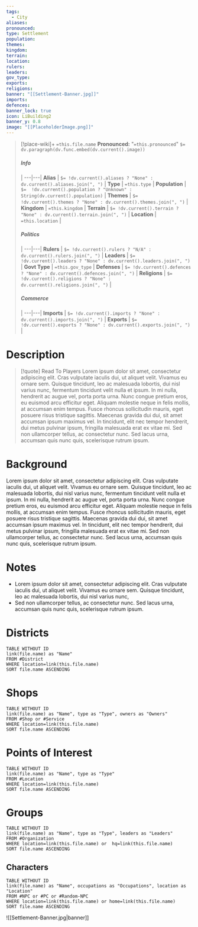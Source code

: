 ```yaml
---
tags:
  - City
aliases: 
pronounced: 
type: Settlement
population: 
themes: 
kingdom: 
terrain: 
location: 
rulers: 
leaders: 
gov_type: 
exports: 
religions: 
banner: "[[Settlement-Banner.jpg]]"
imports: 
defences: 
banner_lock: true
icon: LiBuilding2
banner_y: 0.8
image: "[[PlaceholderImage.png]]"
---
```

> [!place-wiki]+ `=this.file.name`
> **Pronounced:**  "`=this.pronounced`"
> `$= dv.paragraph(dv.func.embed(dv.current().image))`
> ##### Info
>  |
> ---|---|
> **Alias** | `$= !dv.current().aliases ? "None" : dv.current().aliases.join(", ")` |
> **Type** | `=this.type` |
> **Population** | `$=  !dv.current().population ? "Unknown" : String(dv.current().population)` |
> **Themes** | `$= !dv.current().themes ? "None" : dv.current().themes.join(", ")` |
> **Kingdom** | `=this.kingdom` |
> **Terrain** | `$= !dv.current().terrain ? "None" : dv.current().terrain.join(", ")` |
> **Location** | `=this.location` |
> ##### Politics
>  |
> ---|---|
> **Rulers** | `$= !dv.current().rulers ? "N/A" : dv.current().rulers.join(", ")` |
> **Leaders** | `$= !dv.current().leaders ? "None" : dv.current().leaders.join(", ")` |
> **Govt Type** | `=this.gov_type` |
> **Defenses** | `$= !dv.current().defences ? "None" : dv.current().defences.join(", ")` |
> **Religions** | `$= !dv.current().religions ? "None" : dv.current().religions.join(", ")` |
> ##### Commerce
>  |
> ---|---|
> **Imports** | `$= !dv.current().imports ? "None" : dv.current().imports.join(", ")` |
> **Exports** | `$= !dv.current().exports ? "None" : dv.current().exports.join(", ")` |
# Description
>[!quote] Read To Players
>Lorem ipsum dolor sit amet, consectetur adipiscing elit. Cras vulputate iaculis dui, ut aliquet velit. Vivamus eu ornare sem. Quisque tincidunt, leo ac malesuada lobortis, dui nisl varius nunc, fermentum tincidunt velit nulla et ipsum. In mi nulla, hendrerit ac augue vel, porta porta urna. Nunc congue pretium eros, eu euismod arcu efficitur eget. Aliquam molestie neque in felis mollis, at accumsan enim tempus. Fusce rhoncus sollicitudin mauris, eget posuere risus tristique sagittis. Maecenas gravida dui dui, sit amet accumsan ipsum maximus vel. In tincidunt, elit nec tempor hendrerit, dui metus pulvinar ipsum, fringilla malesuada erat ex vitae mi. Sed non ullamcorper tellus, ac consectetur nunc. Sed lacus urna, accumsan quis nunc quis, scelerisque rutrum ipsum.
# Background
Lorem ipsum dolor sit amet, consectetur adipiscing elit. Cras vulputate iaculis dui, ut aliquet velit. Vivamus eu ornare sem. Quisque tincidunt, leo ac malesuada lobortis, dui nisl varius nunc, fermentum tincidunt velit nulla et ipsum. In mi nulla, hendrerit ac augue vel, porta porta urna. Nunc congue pretium eros, eu euismod arcu efficitur eget. Aliquam molestie neque in felis mollis, at accumsan enim tempus. Fusce rhoncus sollicitudin mauris, eget posuere risus tristique sagittis. Maecenas gravida dui dui, sit amet accumsan ipsum maximus vel. In tincidunt, elit nec tempor hendrerit, dui metus pulvinar ipsum, fringilla malesuada erat ex vitae mi. Sed non ullamcorper tellus, ac consectetur nunc. Sed lacus urna, accumsan quis nunc quis, scelerisque rutrum ipsum.
# Notes
- Lorem ipsum dolor sit amet, consectetur adipiscing elit. Cras vulputate iaculis dui, ut aliquet velit. Vivamus eu ornare sem. Quisque tincidunt, leo ac malesuada lobortis, dui nisl varius nunc, 
- Sed non ullamcorper tellus, ac consectetur nunc. Sed lacus urna, accumsan quis nunc quis, scelerisque rutrum ipsum.


# Districts
```dataview
TABLE WITHOUT ID
link(file.name) as "Name"
FROM #District
WHERE location=link(this.file.name)
SORT file.name ASCENDING
```
# Shops
```dataview
TABLE WITHOUT ID
link(file.name) as "Name", type as "Type", owners as "Owners"
FROM #Shop or #Service
WHERE location=link(this.file.name)
SORT file.name ASCENDING
```
# Points of Interest
```dataview
TABLE WITHOUT ID
link(file.name) as "Name", type as "Type"
FROM #Location 
WHERE location=link(this.file.name)
SORT file.name ASCENDING
```
# Groups
```dataview
TABLE WITHOUT ID
link(file.name) as "Name", type as "Type", leaders as "Leaders"
FROM #Organization 
WHERE location=link(this.file.name) or  hq=link(this.file.name)
SORT file.name ASCENDING 
```
## Characters
```dataview
TABLE WITHOUT ID
link(file.name) as "Name", occupations as "Occupations", location as "Location"
FROM #NPC or #PC or #Random-NPC
WHERE location=link(this.file.name) or home=link(this.file.name)
SORT file.name ASCENDING
```

![[Settlement-Banner.jpg|banner]]